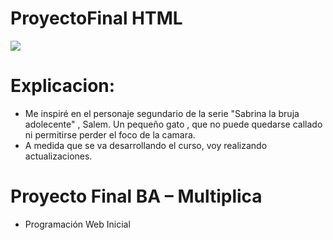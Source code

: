 # ProyectoFinal HTML
![](./screenshot.png)

# Explicacion:
* Me inspiré en el personaje segundario de la serie "Sabrina la bruja adolecente" , Salem.
Un pequeño gato , que no puede quedarse callado ni permitirse perder el foco de la camara.
* A medida que se va desarrollando el curso, voy realizando actualizaciones.

# Proyecto Final BA – Multiplica
* Programación Web Inicial 